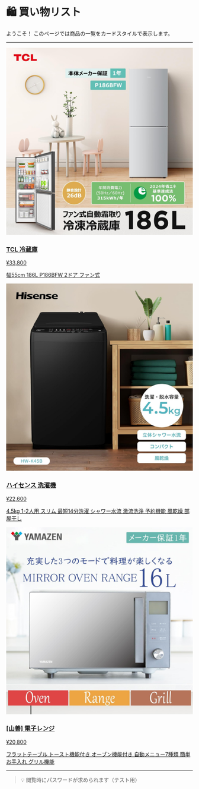 # 🛍️ 買い物リスト

<!-- <script src="../_static/js/auth.js"></script> -->

ようこそ！
このページでは商品の一覧をカードスタイルで表示します。

---

<div class="shop-grid">

<div class="shop-card">
  <a href="https://www.amazon.co.jp/TCL-P186BFW-%E9%9C%9C%E5%8F%96%E3%82%8A%E6%A9%9F%E8%83%BD%E4%BB%98%E3%81%8D-%E5%A4%A7%E5%AE%B9%E9%87%8F%E3%83%95%E3%83%AA%E3%83%BC%E3%82%B6%E3%83%BC-2024%E3%83%A2%E3%83%87%E3%83%AB/dp/B0DFPZZLYF/ref=sr_1_8?__mk_ja_JP=%E3%82%AB%E3%82%BF%E3%82%AB%E3%83%8A&crid=33XRKDODY5D1B&dib=eyJ2IjoiMSJ9.5fP1UF86yVS7mARb_16VHsSl6XzoT71JnLSZLo90uRKMF4RNUs4gYDYMccIBxpL3YimUZNVrjaNCiN81pC3Er640l2qS8JNGKgt59tSmLlY5-7Wtr-fQjPNmekwhWiHSVrTqPbacfmKXYQVucK0Uxi1EHMBv0qG6EtEjK8RW6G4NTU_Rqma45xsrd4_HDWxFsVkodewJOVr0_-cdxgI0EfI3CW1Zr-YDwaFT_hcCRm_hs-ljOCvIr_b6YAUoLMyg05vtiPsR5hrBA2JxtZ771QG_YlDlFb8zCYhum7OtP8o.pjIhmCDk4_weXr5nQai8THFfIH70D_wAkDL1DX20Zks&dib_tag=se&keywords=TCL%2B%E6%B4%97%E6%BF%AF%E6%A9%9F&qid=1759850929&sprefix=tcl%2B%E6%B4%97%E6%BF%AF%E6%A9%9F%2Caps%2C169&sr=8-8&th=1" target="_blank">
    <img src="../_static/image/refrigerator.png" alt="りんご">
    <h3>TCL 冷蔵庫</h3>
    <p class="price">¥33,800</p>
    <p class="comment">幅55cm 186L P186BFW 2ドア ファン式</p>
  </a>
</div>

<div class="shop-card">
  <a href="https://www.amazon.co.jp/%E3%83%8F%E3%82%A4%E3%82%BB%E3%83%B3%E3%82%B9-4-5kg-HW-K45B-%E6%9C%80%E7%9F%AD14%E5%88%86%E6%B4%97%E6%BF%AF-%E4%BA%8C%E4%BA%BA%E5%88%86%E3%81%AE%E3%81%8A%E6%B4%97%E6%BF%AF/dp/B0DDPPQ6WL/ref=sxin_15_pa_sp_search_thematic_sspa?__mk_ja_JP=%E3%82%AB%E3%82%BF%E3%82%AB%E3%83%8A&content-id=amzn1.sym.9deb8c9e-5690-400f-adb6-d1ac97d9e1f8%3Aamzn1.sym.9deb8c9e-5690-400f-adb6-d1ac97d9e1f8&crid=10VVKRCKRWEZW&cv_ct_cx=%E6%B4%97%E6%BF%AF%E6%A9%9F&keywords=%E6%B4%97%E6%BF%AF%E6%A9%9F&pd_rd_i=B0DDPPQ6WL&pd_rd_r=e40696f2-784b-45b7-936c-9df326bf0469&pd_rd_w=iMa0K&pd_rd_wg=ruy5A&pf_rd_p=9deb8c9e-5690-400f-adb6-d1ac97d9e1f8&pf_rd_r=SSYGS0QS7HKCXXCJTY00&qid=1759852240&sbo=RZvfv%2F%2FHxDF%2BO5021pAnSA%3D%3D&sprefix=%E6%B4%97%E6%BF%AF%E6%A9%9F%2Caps%2C172&sr=1-3-9ad0563b-de06-426f-a1d3-3a92323660bd-spons&sp_csd=d2lkZ2V0TmFtZT1zcF9zZWFyY2hfdGhlbWF0aWM&th=1" target="_blank">
    <img src="../_static/image/washing_machine.png" alt="パン">
    <h3>ハイセンス 洗濯機</h3>
    <p class="price">¥22,600</p>
    <p class="comment">4.5kg 1-2人用 スリム 最短14分洗濯 シャワー水流 激流洗浄 予約機能 風乾燥 部屋干し</p>
  </a>
</div>

<div class="shop-card">
  <a href="https://www.amazon.co.jp/%E5%B1%B1%E5%96%84-%E3%83%95%E3%83%A9%E3%83%83%E3%83%88%E3%83%86%E3%83%BC%E3%83%96%E3%83%AB-%E3%83%88%E3%83%BC%E3%82%B9%E3%83%88%E6%A9%9F%E8%83%BD%E4%BB%98%E3%81%8D-%E8%87%AA%E5%8B%95%E3%83%A1%E3%83%8B%E3%83%A5%E3%83%BC7%E7%A8%AE%E9%A1%9E-YRGA-F160V/dp/B0DC9XQY3P/ref=sr_1_1_sspa?__mk_ja_JP=%E3%82%AB%E3%82%BF%E3%82%AB%E3%83%8A&crid=3VM2DL58C09PO&dib=eyJ2IjoiMSJ9.OjunPFAeQIERm0UK2v__vOlSd07RTPTbfRMtvai8B85S5g_dnaaYfeDNkt2Kz_kvpiX5jy2-n5T_6kfMmfZo28VVVI9Qm-Y-2rD6X-lS3bobl3hl3gGwnsBk6Y3tK5sF1Xc8f9obY0rsONXmu4MZ77eDC7aY08jXF1yFICG5gDVn9FEdVTMYgp_U0pAUbPqz2NxwuaYaXxcH-sLYzs95qRY04a0SBug1wlphyzI4IZVrSqgab5rx0ZW0wGAovDRO-0IAx1Zmmv6LQ9bIMalRxAgiAkdgsTtBHz7zyKYAbzU.CpOs9XUWFJZqj1RhiI4M4N4XFEcjW7sk8hDoXCAMn64&dib_tag=se&keywords=%E9%9B%BB%E5%AD%90%E3%83%AC%E3%83%B3%E3%82%B8%2B%E3%82%AA%E3%83%BC%E3%83%96%E3%83%B3%E6%A9%9F%E8%83%BD%E4%BB%98%E3%81%8D%E9%9B%BB%E5%AD%90%E3%83%AC%E3%83%B3%E3%82%B8%2B%E7%84%A1%E5%8D%B0&qid=1759851308&sprefix=%E9%9B%BB%E5%AD%90%E3%83%AC%E3%83%B3%E3%82%B8%2B%E3%82%AA%E3%83%BC%E3%83%96%E3%83%B3%E6%A9%9F%E8%83%BD%E4%BB%98%E3%81%8D%E9%9B%BB%E5%AD%90%E3%83%AC%E3%83%B3%E3%82%B8%2B%E7%84%A1%E5%8D%B0%2Caps%2C168&sr=8-1-spons&sp_csd=d2lkZ2V0TmFtZT1zcF9hdGY&th=1" target="_blank">
    <img src="../_static/image/oven.png" alt="牛乳">
    <h3>[山善] 電子レンジ</h3>
    <p class="price">¥20,800</p>
    <p class="comment">フラットテーブル トースト機能付き オーブン機能付き 自動メニュー7種類 簡単お手入れ グリル機能</p>
  </a>
</div>

</div>

---

> 💡 閲覧時にパスワードが求められます（テスト用）
